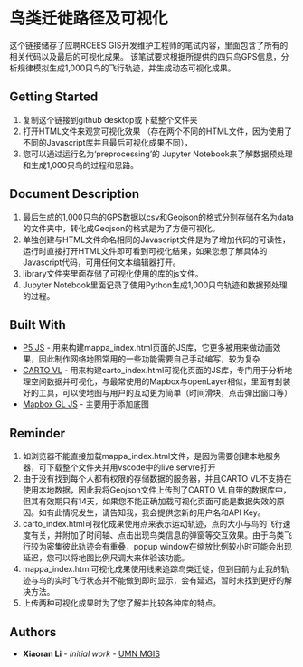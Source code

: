 # 鸟类迁徙路径及可视化
这个链接储存了应聘RCEES GIS开发维护工程师的笔试内容，里面包含了所有的相关代码以及最后的可视化成果。
该笔试要求根据所提供的四只鸟GPS信息，分析规律模拟生成1,000只鸟的飞行轨迹，并生成动态可视化成果。
## Getting Started
1. 复制这个链接到github desktop或下载整个文件夹
2. 打开HTML文件来观赏可视化效果 （存在两个不同的HTML文件，因为使用了不同的Javascript库并且最后可视化成果不同），
3. 您可以通过运行名为‘preprocessing’的 Jupyter Notebook来了解数据预处理和生成1,000只鸟的过程和思路。
## Document Description
1. 最后生成的1,000只鸟的GPS数据以csv和Geojson的格式分别存储在名为data的文件夹中，转化成Geojson的格式是为了方便可视化。
2. 单独创建与HTML文件命名相同的Javascript文件是为了增加代码的可读性，运行时直接打开HTML文件即可看到可视化结果，如果您想了解具体的Javascript代码，可用任何文本编辑器打开。
3. library文件夹里面存储了可视化使用的库的js文件。
4. Jupyter Notebook里面记录了使用Python生成1,000只鸟轨迹和数据预处理的过程。
## Built With
* [P5 JS](https://mappa.js.org/docs/introduction-to-web-maps.html) - 用来构建mappa_index.html页面的JS库，它更多被用来做动画效果，因此制作网络地图常用的一些功能需要自己手动编写，较为复杂
* [CARTO VL](https://carto.com/developers/) - 用来构建carto_index.html可视化页面的JS库，专门用于分析地理空间数据并可视化，与最常使用的Mapbox与openLayer相似，里面有封装好的工具，可以使地图与用户的互动更为简单（时间滑块，点击弹出窗口等）
* [Mapbox GL JS](https://docs.mapbox.com/mapbox-gl-js/api/) - 主要用于添加底图
## Reminder
1. 如浏览器不能直接加载mappa_index.html文件，是因为需要创建本地服务器，可下载整个文件夹并用vscode中的live servre打开
2. 由于没有找到每个人都有权限的存储数据的服务器，并且CARTO VL不支持在使用本地数据，因此我将Geojson文件上传到了CARTO VL自带的数据库中，但其有效期只有14天，如果您不能正确加载可视化页面可能是数据失效的原因。如有此情况发生，请告知我，我会提供您新的用户名和API Key。
3. carto_index.html可视化成果使用点来表示运动轨迹，点的大小与鸟的飞行速度有关，并附加了时间轴、点击出现鸟类信息的弹窗等交互效果。由于鸟类飞行较为密集彼此轨迹会有重叠，popup window在缩放比例较小时可能会出现延迟，您可以将地图比例尺调大来体验该功能。
4. mappa_index.html可视化成果使用线来追踪鸟类迁徙，但到目前为止我的轨迹与鸟的实时飞行状态并不能做到即时显示，会有延迟，暂时未找到更好的解决方法。
5. 上传两种可视化成果时为了您了解并比较各种库的特点。
## Authors
* **Xiaoran Li** - *Initial work* - [UMN MGIS](https://github.com/XiaoranLi2018)
